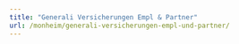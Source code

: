 ```yaml
---
title: "Generali Versicherungen Empl & Partner"
url: /monheim/generali-versicherungen-empl-und-partner/
---
```

